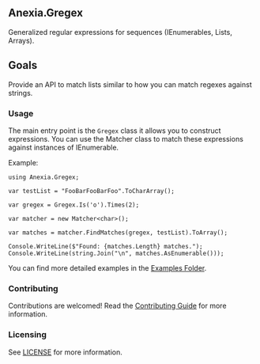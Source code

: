 ## Anexia.Gregex

Generalized regular expressions for sequences (IEnumerables, Lists, Arrays).

## Goals

Provide an API to match lists similar to how you can match regexes against strings.

### Usage

The main entry point is the ```Gregex``` class it allows you to construct expressions. You can use the
Matcher class to match these expressions against instances of IEnumerable.

Example:
```
using Anexia.Gregex;

var testList = "FooBarFooBarFoo".ToCharArray();

var gregex = Gregex.Is('o').Times(2);

var matcher = new Matcher<char>();

var matches = matcher.FindMatches(gregex, testList).ToArray();

Console.WriteLine($"Found: {matches.Length} matches.");
Console.WriteLine(string.Join("\n", matches.AsEnumerable()));
```

You can find more detailed examples in the [Examples Folder](examples).

### Contributing

Contributions are welcomed! Read the [Contributing Guide](CONTRIBUTING.md) for more information.

### Licensing

See [LICENSE](LICENSE) for more information.
